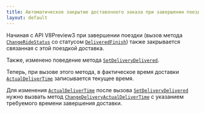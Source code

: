 ---title: Автоматическое закрытие доставочного заказа при завершении поездки.layout: default---Начиная с API V8Preview3 при завершении поездки (вызов метода [`ChangeRideStatus`](https://iiko.github.io/front.api.sdk/v8/html/M_Resto_Front_Api_Editors_IEditSession_ChangeRideStatus.htm) со статусом [`DeliveredFinish`](https://iiko.github.io/front.api.sdk/v8/html/T_Resto_Front_Api_Data_Brd_RideStatus.htm)) также закрывается связанная с этой поездкой доставка.Также, изменено поведение метода [`SetDeliveryDelivered`](https://iiko.github.io/front.api.sdk/v8/html/M_Resto_Front_Api_Extensions_OperationServiceExtensions_SetDeliveryDelivered.htm). Теперь, при вызове этого метода, в фактическое время доставки [`ActualDeliverTime`](https://iiko.github.io/front.api.sdk/v8/html/P_Resto_Front_Api_Data_Orders_IDeliveryOrder_ActualDeliverTime.htm) записывается текущее время.Для изменения [`ActualDeliverTime`](https://iiko.github.io/front.api.sdk/v8/html/P_Resto_Front_Api_Data_Orders_IDeliveryOrder_ActualDeliverTime.htm) после вызова [`SetDeliveryDelivered`](https://iiko.github.io/front.api.sdk/v8/html/M_Resto_Front_Api_Extensions_OperationServiceExtensions_SetDeliveryDelivered.htm) нужно вызвать метод [`ChangeDeliveryActualDeliverTime`](https://iiko.github.io/front.api.sdk/v8/html/M_Resto_Front_Api_Editors_IEditSession_ChangeDeliveryActualDeliverTime.htm) с указанием требуемого времени завершения доставки.